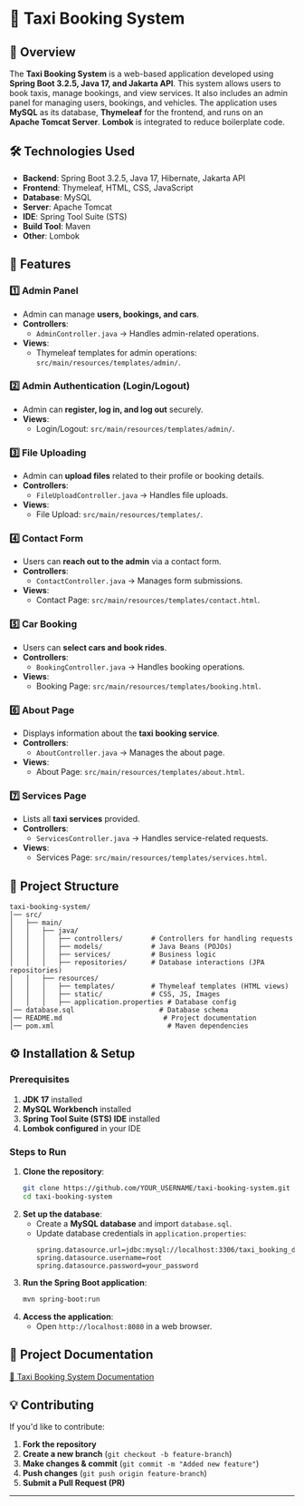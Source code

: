 


# 🚖 Taxi Booking System

## 📌 Overview
The **Taxi Booking System** is a web-based application developed using **Spring Boot 3.2.5, Java 17, and Jakarta API**. This system allows users to book taxis, manage bookings, and view services. It also includes an admin panel for managing users, bookings, and vehicles. The application uses **MySQL** as its database, **Thymeleaf** for the frontend, and runs on an **Apache Tomcat Server**. **Lombok** is integrated to reduce boilerplate code.

## 🛠️ Technologies Used
- **Backend**: Spring Boot 3.2.5, Java 17, Hibernate, Jakarta API
- **Frontend**: Thymeleaf, HTML, CSS, JavaScript
- **Database**: MySQL
- **Server**: Apache Tomcat
- **IDE**: Spring Tool Suite (STS)
- **Build Tool**: Maven
- **Other**: Lombok

## 🚀 Features
### 1️⃣ Admin Panel
- Admin can manage **users, bookings, and cars**.
- **Controllers**:
  - `AdminController.java` → Handles admin-related operations.
- **Views**:
  - Thymeleaf templates for admin operations: `src/main/resources/templates/admin/`.

### 2️⃣ Admin Authentication (Login/Logout)
- Admin can **register, log in, and log out** securely.
- **Views**:
  - Login/Logout: `src/main/resources/templates/admin/`.

### 3️⃣ File Uploading
- Admin can **upload files** related to their profile or booking details.
- **Controllers**:
  - `FileUploadController.java` → Handles file uploads.
- **Views**:
  - File Upload: `src/main/resources/templates/`.

### 4️⃣ Contact Form
- Users can **reach out to the admin** via a contact form.
- **Controllers**:
  - `ContactController.java` → Manages form submissions.
- **Views**:
  - Contact Page: `src/main/resources/templates/contact.html`.

### 5️⃣ Car Booking
- Users can **select cars and book rides**.
- **Controllers**:
  - `BookingController.java` → Handles booking operations.
- **Views**:
  - Booking Page: `src/main/resources/templates/booking.html`.

### 6️⃣ About Page
- Displays information about the **taxi booking service**.
- **Controllers**:
  - `AboutController.java` → Manages the about page.
- **Views**:
  - About Page: `src/main/resources/templates/about.html`.

### 7️⃣ Services Page
- Lists all **taxi services** provided.
- **Controllers**:
  - `ServicesController.java` → Handles service-related requests.
- **Views**:
  - Services Page: `src/main/resources/templates/services.html`.

## 📂 Project Structure
```
taxi-booking-system/
│── src/
│   ├── main/
│   │   ├── java/
│   │   │   ├── controllers/       # Controllers for handling requests
│   │   │   ├── models/            # Java Beans (POJOs)
│   │   │   ├── services/          # Business logic
│   │   │   ├── repositories/      # Database interactions (JPA repositories)
│   │   ├── resources/
│   │   │   ├── templates/         # Thymeleaf templates (HTML views)
│   │   │   ├── static/            # CSS, JS, Images
│   │   │   ├── application.properties # Database config
│── database.sql                     # Database schema
│── README.md                         # Project documentation
│── pom.xml                            # Maven dependencies
```

## ⚙️ Installation & Setup
### Prerequisites
1. **JDK 17** installed
2. **MySQL Workbench** installed
3. **Spring Tool Suite (STS) IDE** installed
4. **Lombok configured** in your IDE

### Steps to Run
1. **Clone the repository**:
   ```sh
   git clone https://github.com/YOUR_USERNAME/taxi-booking-system.git
   cd taxi-booking-system
   ```
2. **Set up the database**:
   - Create a **MySQL database** and import `database.sql`.
   - Update database credentials in `application.properties`:
     ```properties
     spring.datasource.url=jdbc:mysql://localhost:3306/taxi_booking_db
     spring.datasource.username=root
     spring.datasource.password=your_password
     ```
3. **Run the Spring Boot application**:
   ```sh
   mvn spring-boot:run
   ```
4. **Access the application**:
   - Open `http://localhost:8080` in a web browser.

## 🎯 Project Documentation
[📄 Taxi Booking System Documentation]( https://docs.google.com/document/d/e/2PACX-1vS3Us_KJs_nyNqz-yf9tJkTUmxIGW5Y9PaoUQ-sP6sdCqDxAwniYElgKT3qi4-gPCvaVCESfqhPpAWZ/pub)


## 💡 Contributing
If you'd like to contribute:
1. **Fork the repository**
2. **Create a new branch** (`git checkout -b feature-branch`)
3. **Make changes & commit** (`git commit -m "Added new feature"`)
4. **Push changes** (`git push origin feature-branch`)
5. **Submit a Pull Request (PR)**



---


